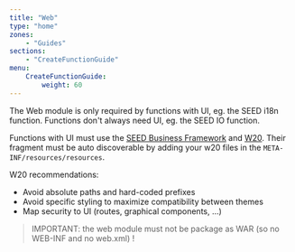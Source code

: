```yaml
---
title: "Web"
type: "home"
zones:
    - "Guides"
sections:
    - "CreateFunctionGuide"
menu:
    CreateFunctionGuide:
        weight: 60
---
```


The Web module is only required by functions with UI, eg. the SEED i18n function. Functions don't always need UI, eg. the SEED IO function.

Functions with UI must use the [SEED Business Framework](#!/business-doc) and [W20](#!/w20-doc). Their fragment must be auto discoverable by adding your w20 files in the `META-INF/resources/resources`. 

W20 recommendations:

  * Avoid absolute paths and hard-coded prefixes
  * Avoid specific styling to maximize compatibility between themes
  * Map security to UI (routes, graphical components, ...)

> IMPORTANT: the web module must not be package as WAR (so no WEB-INF and no web.xml) !
